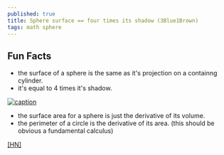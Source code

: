 ```yaml
---
published: true
title: Sphere surface == four times its shadow (3Blue1Brown)
tags: math sphere
---
```

## Fun Facts

- the surface of a sphere is the same as it's projection on a containng cylinder.
- it's equal to 4 times it's shadow.

[![caption](https://img.youtube.com/vi/GNcFjFmqEc8/0.jpg)](https://www.youtube.com/watch?v=GNcFjFmqEc8)

- the surface area for a sphere is just the derivative of its volume.
- the perimeter of a circle is the derivative of its area.
(this should be obvious a fundamental calculus)

[\[HN\]](https://news.ycombinator.com/item?id=18584458)